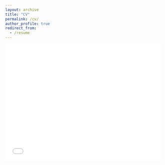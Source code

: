 ```yaml
---
layout: archive
title: "CV"
permalink: /cv/
author_profile: true
redirect_from:
  - /resume
---
```

<embed src="../files/caganze_res_updated.pdf" width="500" height="375">
